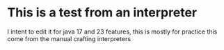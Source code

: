 # This is a test from an interpreter

I intent to edit it for java 17 and 23 features,
this is mostly for practice 
this come from the manual crafting interpreters
